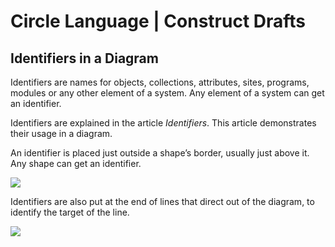 ﻿Circle Language | Construct Drafts
==================================

Identifiers in a Diagram
------------------------

Identifiers are names for objects, collections, attributes, sites, programs, modules or any other element of a system. Any element of a system can get an identifier.

Identifiers are explained in the article *Identifiers*. This article demonstrates their usage in a diagram.

An identifier is placed just outside a shape’s border, usually just above it.
Any shape can get an identifier.

![](images/1.2.%20Identifiers%20in%20a%20Diagram.001.png)

Identifiers are also put at the end of lines that direct out of the diagram, to identify the target of the line.

![](images/1.2.%20Identifiers%20in%20a%20Diagram.002.png)
